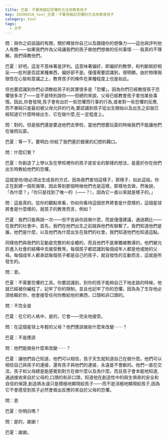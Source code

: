 ```yaml
---
title: 巴夏：不要用銘記恐懼的方法來教育孩子
key: 20200418_text_巴夏：不要用銘記恐懼的方法來教育孩子
category: text
tags:
  - 文字
---
```


問：與你之前談論的有關，關於釋放你自己以及跟隨你的想像力——這也與評判他人有關——如果我們作為父母讓我們的孩子做他們想做的任何事情⋯⋯我真的不理解。我們得教他們。

巴夏：好吧。這並不意味著是評判。這意味著偏好，即偏好的教學，和判斷剛好相反——批判是否認某種東西，偏好卻不是。僅僅需要認識到，很明顯，由於物理侷限性在心智和意識之上，教育孩子的條件在某種程度上也是如此。

但也要認識到你們必須教給孩子的其實很多是「恐懼」。因為你們已經教授孩子恐懼很多次了——並不是特別說你——但總的來說，父母已經教會孩子害怕某些事情。因此,你會發現,孩子會有出於一些恐懼而行事的行為,或者對一些恐懼的反應,而不單純只是最初被父母允許的行為,要認識到孩子從出生開始以及出生之前就已經知道它什麼時候出生、它在做什麼,在一定程度上。

問：對的。但是我們還是要送他們去學校，當他們想要玩耍的時候我們不能讓他們在後院玩耍。

巴夏：等一下。要明白:你給了我們基於錯覺的幻想的藉口。

問：什麼幻覺？

巴夏：你創造了上學以及在學校裡你的孩子是安全的那樣的想法，是基於你在他們出生時教給他們的恐懼。

這就是他/她必須出生成長的方式，因為我們害怕這樣子，那樣子，如此這般。你正在創建一個死循環，因此等到那個時候他們也是這樣，那樣地去做，然後說，「為什麼？」「你只是找到了唯一的（——？），因為它一直以來就是樣子的。」

問：這是真的。從你的觀點來看，你如何看待這個世界將會是什麼樣的，這個星球將會是什麼樣的，就孩子的教育而言，例如？

巴夏：我們只能再說一次——但不告訴你該做什麼，而是僅僅建議，通過類比——在我們的社會中，首先，我們在他們出生之前就與他們有聯繫了。我們知道他們是誰，他們是什麼，以及他們為什麼出生在我們的社會。我們知道他們也知道這點。

同樣他們與我們的互動是完整的和全體的，而且他們不是單獨被教導的。他們被允許進入社會的結構中去接受教育。每個孩子都認識到每個成年人都是他或她的父母。每個成年人都承認每個孩子都是自己的孩子，就自發性的互動而言，這就是所發生的。

問：恩。

巴夏：不需要恐懼的工具。你要認識到，到你的孩子能夠自己下地走路的時候，他就已經被你編程了，記牢了你的限制，並且也記牢了你的恐懼。因為為了生存他必須依賴於你，他會接受任何你教給他的東西，口頭和非口頭的。

問：不完全是

巴夏：在它的人格中，是的，它會——完全地接受。

問：在這個星球上年輕的父母？他們應該做些什麼來改變⋯⋯？

巴夏：不是應該

問：他們能做些什麼來改變⋯⋯？

巴夏：讓他們自己知道，他們可以相信，孩子天生就知道自己在做什麼。他們可以相信自己與孩子的連接，還有孩子與他們的連接，永遠是不會斷的。他們一直在交流，孩子和父母總是能感覺到對方在做什麼以及為什麼。而且孩子會本能地知道,通過接收來自於父母的,口頭的和非口頭，知道他在創造性中的與生俱來的安全和自信的保證,創造將永遠只是積極地顯現給孩子——而不是消極地顯現給孩子,因為它不會感受到孩子必然會做出反應的來自於父母的恐懼。

問：恩

巴夏：你明白嗎？

問：是的，謝謝！

巴夏：謝謝。
